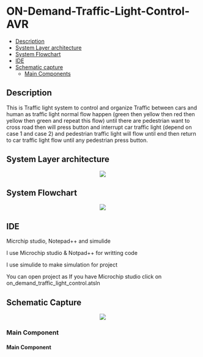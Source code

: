 # ON-Demand-Traffic-Light-Control-AVR
- [Description](#Description)
- [System Layer architecture](#System-layer-architecture)
- [System Flowchart](#System-Flowchart)
- [IDE](#IDE)
- [Schematic capture](#Schematic-capture)
   - [Main Components](#Main-Component)

## Description
This is Traffic light system to control and organize Traffic between  cars and human as traffic light normal flow happen (green then  yellow then red then yellow then green and repeat this flow) until  there are pedestrian want to cross road then will press button and  interrupt car traffic light (depend on case 1 and case 2) and pedestrian traffic light will flow until end then return to car traffic  light flow until any pedestrian press button.

## System Layer architecture 
<p align="center">
<img  src="https://user-images.githubusercontent.com/77234053/188304594-b3e37d23-4283-4700-8fbb-793c091c090c.png">
  </p>

## System Flowchart 
<p align="center">
<img src="https://user-images.githubusercontent.com/77234053/188304878-bf00f245-b752-433a-88f7-e689bd2d3c1e.png">
  </p>
  
## IDE
<p>Micrchip studio, Notepad++ and simulide</p>
<p>I use Microchip studio & Notpad++ for writting code</p>
<p>I use simulide to make simulation for project</p>
<p>You can open project as If you have Microchip studio click on on_demand_traffic_light_control.atsln</p>

## Schematic Capture
<p align="center">
  <img src="https://user-images.githubusercontent.com/77234053/188305809-9b66014c-6ee4-41af-ace5-7d171ac651ba.png">
  </p>
  
### Main Component
#### Main Component


